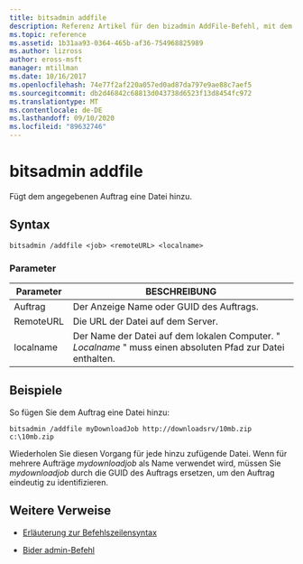 ```yaml
---
title: bitsadmin addfile
description: Referenz Artikel für den bizadmin AddFile-Befehl, mit dem dem angegebenen Auftrag eine Datei hinzugefügt wird.
ms.topic: reference
ms.assetid: 1b31aa93-0364-465b-af36-754968825989
ms.author: lizross
author: eross-msft
manager: mtillman
ms.date: 10/16/2017
ms.openlocfilehash: 74e77f2af220a057ed0ad87da797e9ae88c7aef5
ms.sourcegitcommit: db2d46842c68813d043738d6523f13d8454fc972
ms.translationtype: MT
ms.contentlocale: de-DE
ms.lasthandoff: 09/10/2020
ms.locfileid: "89632746"
---
```

# <a name="bitsadmin-addfile"></a>bitsadmin addfile

Fügt dem angegebenen Auftrag eine Datei hinzu.

## <a name="syntax"></a>Syntax

```
bitsadmin /addfile <job> <remoteURL> <localname>
```

### <a name="parameters"></a>Parameter

| Parameter | BESCHREIBUNG |
| --------- | ----------- |
| Auftrag | Der Anzeige Name oder GUID des Auftrags. |
| RemoteURL | Die URL der Datei auf dem Server. |
| localname | Der Name der Datei auf dem lokalen Computer. " *Localname* " muss einen absoluten Pfad zur Datei enthalten. |

## <a name="examples"></a>Beispiele

So fügen Sie dem Auftrag eine Datei hinzu:

```
bitsadmin /addfile myDownloadJob http://downloadsrv/10mb.zip c:\10mb.zip
```

Wiederholen Sie diesen Vorgang für jede hinzu zufügende Datei. Wenn für mehrere Aufträge *mydownloadjob* als Name verwendet wird, müssen Sie *mydownloadjob* durch die GUID des Auftrags ersetzen, um den Auftrag eindeutig zu identifizieren.

## <a name="additional-references"></a>Weitere Verweise

- [Erläuterung zur Befehlszeilensyntax](command-line-syntax-key.md)

- [Bider admin-Befehl](bitsadmin.md)
